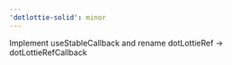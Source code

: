```yaml
---
'dotlottie-solid': minor
---
```


Implement useStableCallback and rename dotLottieRef -> dotLottieRefCallback

